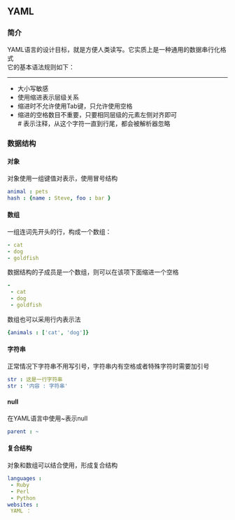 ## YAML
### 简介  
YAML语言的设计目标，就是方便人类读写。它实质上是一种通用的数据串行化格式  
它的基本语法规则如下：  
*** 
+ 大小写敏感  
+ 使用缩进表示层级关系  
+ 缩进时不允许使用Tab键，只允许使用空格  
+ 缩进的空格数目不重要，只要相同层级的元素左侧对齐即可  
*#* 表示注释，从这个字符一直到行尾，都会被解析器忽略  
### 数据结构  
#### 对象  
对象使用一组键值对表示，使用冒号结构  
```yml
animal : pets
hash : {name : Steve, foo : bar }
```  
#### 数组  
一组连词先开头的行，构成一个数组：  
```yml
- cat
- dog
- goldfish
```  
数据结构的子成员是一个数组，则可以在该项下面缩进一个空格  
```yml
-
 - cat
 - dog
 - goldfish
```  
数组也可以采用行内表示法  
```yml
{animals : ['cat', 'dog']}
```
#### 字符串  
正常情况下字符串不用写引号，字符串内有空格或者特殊字符时需要加引号  
```yml
str : 这是一行字符串  
str : '内容 : 字符串'    
```  
#### null
在YAML语言中使用~表示null  
```yml
parent : ~
```  
#### 复合结构  
对象和数组可以结合使用，形成复合结构  
```yml
languages : 
 - Ruby
 - Perl
 - Python
websites :  
 YAML ： 


```